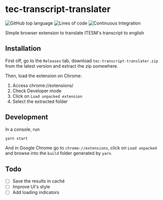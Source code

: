 # tec-transcript-translater

![GitHub top language](https://img.shields.io/github/languages/top/MarioJim/ResumeAndPortfolio)
![Lines of code](https://tokei.rs/b1/github/MarioJim/tec-transcript-translater?category=code)
![Continuous Integration](https://github.com/MarioJim/tec-transcript-translater/workflows/Continuous%20Integration/badge.svg)

Simple browser extension to translate ITESM's transcript to english

## Installation

First off, go to the `Releases` tab, download `tec-transcript-translater.zip` from the latest version and extract the zip somewhere.

Then, load the extension on Chrome:

1. Access chrome://extensions/
1. Check Developer mode
1. Click on `Load unpacked extension`
1. Select the extracted folder

## Development

In a console, run

```sh
yarn start
```

And in Google Chrome go to `chrome://extensions`, click on `Load unpacked` and browse into the `build` folder generated by `yarn`.

## Todo

- [ ] Save the results in caché
- [ ] Improve UI's style
- [ ] Add loading indicators
